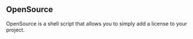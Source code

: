 ## OpenSource

OpenSource is a shell script that allows you to simply add a license to your
project.